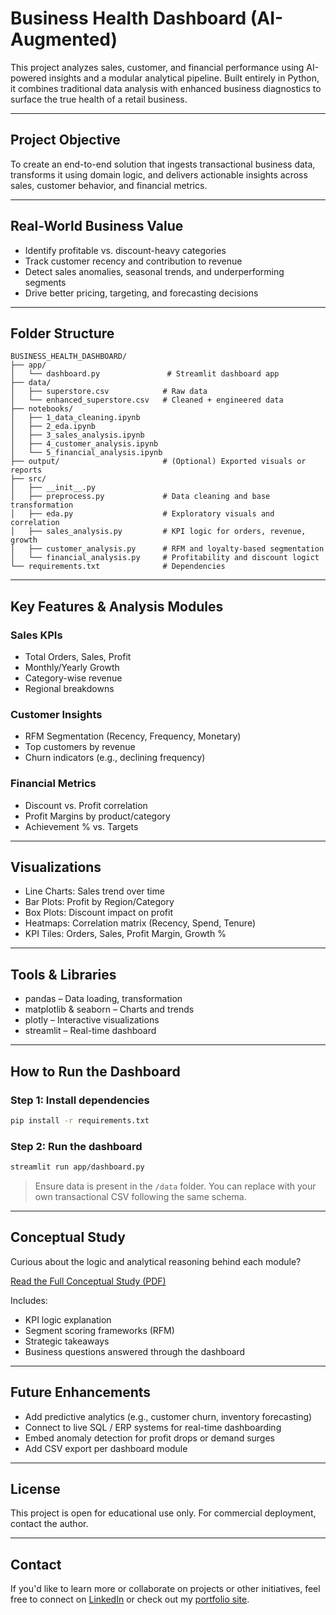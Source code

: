 # Business Health Dashboard (AI-Augmented)

This project analyzes sales, customer, and financial performance using AI-powered insights and a modular analytical pipeline. Built entirely in Python, it combines traditional data analysis with enhanced business diagnostics to surface the true health of a retail business.

---

## Project Objective
To create an end-to-end solution that ingests transactional business data, transforms it using domain logic, and delivers actionable insights across sales, customer behavior, and financial metrics.

---

## Real-World Business Value
- Identify profitable vs. discount-heavy categories
- Track customer recency and contribution to revenue
- Detect sales anomalies, seasonal trends, and underperforming segments
- Drive better pricing, targeting, and forecasting decisions

---

## Folder Structure
```
BUSINESS_HEALTH_DASHBOARD/
├── app/
│   └── dashboard.py               # Streamlit dashboard app
├── data/
│   ├── superstore.csv            # Raw data
│   └── enhanced_superstore.csv   # Cleaned + engineered data
├── notebooks/
│   ├── 1_data_cleaning.ipynb
│   ├── 2_eda.ipynb
│   ├── 3_sales_analysis.ipynb
│   ├── 4_customer_analysis.ipynb
│   └── 5_financial_analysis.ipynb
├── output/                       # (Optional) Exported visuals or reports
├── src/
│   ├── __init__.py
│   ├── preprocess.py             # Data cleaning and base transformation
│   ├── eda.py                    # Exploratory visuals and correlation
│   ├── sales_analysis.py         # KPI logic for orders, revenue, growth
│   ├── customer_analysis.py      # RFM and loyalty-based segmentation
│   └── financial_analysis.py     # Profitability and discount logict
└── requirements.txt              # Dependencies
```

---

## Key Features & Analysis Modules

### Sales KPIs
- Total Orders, Sales, Profit
- Monthly/Yearly Growth
- Category-wise revenue
- Regional breakdowns

### Customer Insights
- RFM Segmentation (Recency, Frequency, Monetary)
- Top customers by revenue
- Churn indicators (e.g., declining frequency)

### Financial Metrics
- Discount vs. Profit correlation
- Profit Margins by product/category
- Achievement % vs. Targets

---

## Visualizations
- Line Charts: Sales trend over time
- Bar Plots: Profit by Region/Category
- Box Plots: Discount impact on profit
- Heatmaps: Correlation matrix (Recency, Spend, Tenure)
- KPI Tiles: Orders, Sales, Profit Margin, Growth %

---

## Tools & Libraries
- pandas – Data loading, transformation
- matplotlib & seaborn – Charts and trends
- plotly – Interactive visualizations
- streamlit – Real-time dashboard

---

## How to Run the Dashboard

### Step 1: Install dependencies
```bash
pip install -r requirements.txt
```

### Step 2: Run the dashboard
```bash
streamlit run app/dashboard.py
```

> Ensure data is present in the `/data` folder. You can replace with your own transactional CSV following the same schema.

---

## Conceptual Study
Curious about the logic and analytical reasoning behind each module?

[Read the Full Conceptual Study (PDF)](https://github.com/Pre123140/BUSINESS_HEALTH_DASHBOARD/blob/main/Conceptual_Study_Business_Health.pdf)

Includes:
- KPI logic explanation
- Segment scoring frameworks (RFM)
- Strategic takeaways
- Business questions answered through the dashboard

---

## Future Enhancements
- Add predictive analytics (e.g., customer churn, inventory forecasting)
- Connect to live SQL / ERP systems for real-time dashboarding
- Embed anomaly detection for profit drops or demand surges
- Add CSV export per dashboard module

---

## License

This project is open for educational use only. For commercial deployment, contact the author.

---

## Contact
If you'd like to learn more or collaborate on projects or other initiatives, feel free to connect on [LinkedIn](https://www.linkedin.com/in/prerna-burande-99678a1bb/) or check out my [portfolio site](https://youtheleader.com/).


